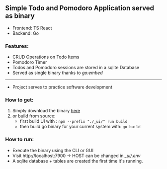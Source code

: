 ## Simple Todo and Pomodoro Application served as binary

- Frontend: TS React
- Backend: Go

### Features:

- CRUD Operations on Todo Items
- Pomodoro Timer
- Todos and Pomodoro sessions are stored in a sqlite Database
- Served as single binary thanks to _go:embed_

---

- Project serves to practice software development

### How to get:

1. Simply download the binary [here](https://github.com/And1x/GoReact-Todo/releases)
2. or build from source:
   - first build UI with : `npm --prefix "./_ui/" run build`
   - then build go binary for your current system with: `go build`

### How to run:

- Execute the binary using the CLI or GUI
- Visit http://localhost:7900 -> HOST can be changed in _\_ui/.env_
- A sqlite database + tables are created the first time it's running.

